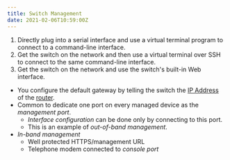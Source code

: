 ```yaml
---
title: Switch Management
date: 2021-02-06T10:59:00Z
---
```

1. Directly plug into a serial interface and use a virtual terminal program to
	 connect to a command-line interface.
2. Get the switch on the network and then use a virtual terminal over SSH to
	 connect to the same command-line interface.
3. Get the switch on the network and use the switch's built-in Web interface.
* You configure the default gateway by telling the switch the 
	[IP Address](20201010180322-ip-address.md) of the 
	[router](20201010180851-router.md). 
* Common to dedicate one port on every managed device as the _management port_.
	+ _Interface configuration_ can be done only by connecting to this port.
	+ This is an example of _out-of-band management_.
* _In-band management_
	+ Well protected HTTPS/management URL
	+ Telephone modem connected to _console port_
